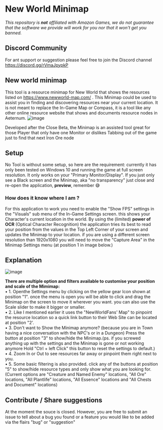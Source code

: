 # New World Minimap
*This repository is **not** affiliated with Amazon Games, we do not guarantee that the software we provide will work for you nor that it won't get you banned.*

## Discord Community
For ant support or suggestion please feel free to join the Discord channel https://discord.gg/rVmaJpypkP 

## New world minimap
This tool is a resource minimap for New World that shows the resources listed on https://www.newworld-map.com/ . This Minimap could be used to assist you in finding and discovering resources near your current location. It is not meant to replace the In-Game Map or Compass, it is a tool like any other online resource website that shows and documents resource nodes in Aeternum.
![image](https://user-images.githubusercontent.com/49837342/136583516-3c69a650-cebd-472b-91e1-cfd440007307.png)


Developed after the Close Beta, the Minimap is an assisted tool great for those Player that only have one
Monitor or dislikes Tabbing out of the game just to find that next Iron Ore node  

## Setup
No Tool is without some setup, so here are the requirement: currently it has only been tested on Windows 10 and running the game at full screen resolution. It only works on your "Primary Monitor/Display". If you just only see a Black screen and the Minimap, aka "no transparency" just close and re-open the application, **preview**, remember 😅
### How does it know where I am ?
For this application to work you need to enable the "Show FPS" settings in the "Visuals" sub menu of the In-Game Settings screen. this shows your Character's current location in the world.
By using the (limited) **power of OCR** (Optical Character Recognition) the application tries its best to read
your position from the values in the Top Left Corner of your screen and updates the Minimap to your location. if you are using a different screen resolution than 1920x1080 you will need to move the "Capture Area" in the Minimap Settings menu (at position 1 in image below.)

## Explanation

![image](https://user-images.githubusercontent.com/49837342/136599051-446c93c7-e003-400e-82f1-bfecf8079f1d.png)  

**There are multiple option and filters available to customise your position and scale of the Mimimap:**  
• 1. Openthe Settings menu by clicking on the yellow gear Icon shown at position "1". once the menu is open you will be able to click and drag the Minimap on the screen to move it wherever you want. you can also use the Scale slider to make it bigger or smaller.  
• 2. Like I mentioned earlier it uses the "NewWorldFans' Map" to pinpoint the resource location so a quick link button to their Web Site can be located at position "2'.  
• 3. Don't want to Show the Minimap anymore? (because you are in Town having a nice conversation with the NPC's or in a Dungeon) Press the button at position "3" to show/hide the Minimap.(ps. if you screwed anything up with the settings and the Minimap is gone or not working anymore Hold "Ctrl + left Click" this button to reset the settings to default.)  
• 4. Zoom In or Out to see resources far away or pinpoint them right next to you.  
• 5. Some basic filtering is also provided. click any of the buttons at position "5" to show/hide resource types and only show what you are looking for. (Current options are "Creature and Named Enemy" locations, "All Ore" locations, "All Plantlife" locations, "All Essence" locations and "All Chests and Document" locations)  

## Contribute / Share suggestions
At the moment the souce is closed. However, you are free to submit an issue to tell about a bug you found or a feature you would like to be added via the flairs "bug" or "suggestion"
